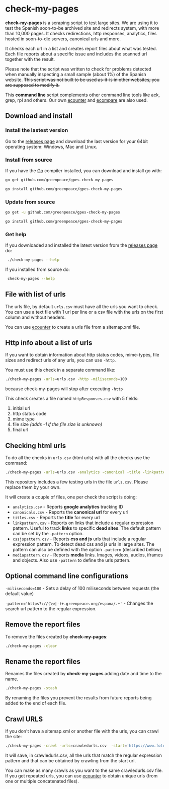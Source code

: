 # check-my-pages

**check-my-pages** is a scraping script to test large sites. We are using it to test the Spanish soon-to-be archived site and redirects system, with more than 10,000 pages. It checks redirections, http responses, analytics, files hosted in soon-to-die servers, canonical urls and more.

 It checks each url in a list and creates report files about what was tested. Each file reports about a specific issue and includes the scanned url together with the result.

Please note that the script was written to check for problems detected when manually inspecting a small sample (about 1%) of the Spanish website. ~~This script was not built to be used as-it-is in other websites, you are supposed to modify it.~~

This **command line** script complements other command line tools like ack, grep, rpl and others. Our own [ecounter](https://github.com/greenpeace/gpes-ecounter) and [ecompare](https://github.com/greenpeace/gpes-ecompare) are also used.

## Download and install

### Install the lastest version

Go to the [releases page](https://github.com/greenpeace/gpes-check-my-pages/releases) and download the last version for your 64bit operating system: Windows, Mac and Linux.

### Install from source

If you have the [Go](https://golang.org/) compiler installed, you can download and install go with:

```bash
go get github.com/greenpeace/gpes-check-my-pages

go install github.com/greenpeace/gpes-check-my-pages
```

### Update from source

```bash
go get -u github.com/greenpeace/gpes-check-my-pages

go install github.com/greenpeace/gpes-check-my-pages
```

### Get help

If you downloaded and installed the latest version from the [releases page](https://github.com/greenpeace/gpes-check-my-pages/releases) do:

```bash
 ./check-my-pages --help
```

If you installed from source do:

```bash
 check-my-pages --help
```

## File with list of urls

The urls file, by default `urls.csv` must have all the urls you want to check. You can use a text file with 1 url per line or a csv file with the urls on the first column and without headers.

You can use [ecounter](https://github.com/greenpeace/gpes-ecounter) to create a urls file from a sitemap.xml file.

## Http info about a list of urls

If you want to obtain information about http status codes, mime-types, file sizes and redirect urls of any urls, you can use `-http`.

You must use this check in a separate command like:

```bash
./check-my-pages -urls=urls.csv -http -miliseconds=100
```

because check-my-pages will stop after executing `-http`

This check creates a file named `httpResponses.csv` with 5 fields: 

1. initial url
1. http status code
1. mime type
1. file size *(adds -1 if the file size is unknown)*
1. final url

## Checking html urls

To do all the checks in `urls.csv` (html urls) with all the checks use the command:

```bash
./check-my-pages -urls=urls.csv -analytics -canonical -title -linkpattern -cssjspattern -mediapattern
```

This repository includes a few testing urls in the file `urls.csv`. Please replace them by your own.

It will create a couple of files, one per check the script is doing:

* `analytics.csv` - Reports **google analytics** tracking ID
* `canonicals.csv` - Reports the **canonical url** for every url
* `titles.csv` - Reports the **title** for every url
* `linkpattern.csv` - Reports on links that include a regular expression pattern. Useful to track **links** to specific **dead sites**. The default pattern can be set by the `-pattern` option.
* `cssjspattern.csv` - Reports **css and js** urls that include a regular expression pattern. To detect dead css and js urls in large sites. The pattern can also be defined with the option `-pattern` (described bellow)
* `mediapattern.csv` - Reports **media** links. Images, videos, audios, iframes and objects. Also use `-pattern` to define the urls pattern.

## Optional command line configurations

`-miliseconds=100` - Sets a delay of 100 miliseconds between requests (the default value)

`-pattern='https?://(\w|-)+.greenpeace.org/espana/.+'` - Changes the search url pattern to the regular expression.

## Remove the report files

To remove the files created by **check-my-pages**:

```bash
./check-my-pages -clear
```

## Rename the report files

Renames the files created by **check-my-pages** adding date and time to the name.

```bash
./check-my-pages -stash
```

By renaming the files you prevent the results from future reports being added to the end of each file.

## Crawl URLS

If you don't have a sitemap.xml or another file with the urls, you can crawl the site: 

```bash
./check-my-pages -crawl -urls=crawledurls.csv  -start='https://www.fotografar.net/' -pattern='https://www.fotografar.net/.*' -miliseconds=100
```

It will save, in crawledurls.csv, all the urls that match the regular expression pattern and that can be obtained by crawling from the start url. 

You can make as many crawls as you want to the same crawledurls.csv file. If you get repeated urls, you can use [ecounter](https://github.com/greenpeace/gpes-ecounter) to obtain unique urls (from one or multiple concatenated files).
